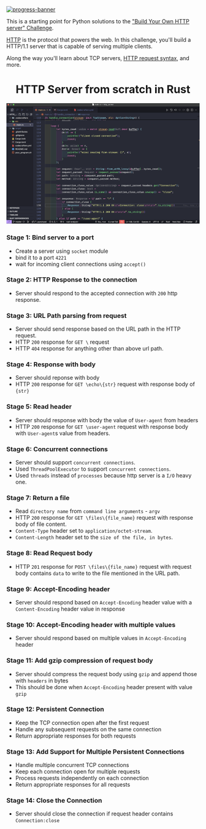 [![progress-banner](https://backend.codecrafters.io/progress/http-server/35633b1d-9461-4048-b571-2fdacaf174e8)](https://app.codecrafters.io/users/codecrafters-bot?r=2qF)

This is a starting point for Python solutions to the
["Build Your Own HTTP server" Challenge](https://app.codecrafters.io/courses/http-server/overview).

[HTTP](https://en.wikipedia.org/wiki/Hypertext_Transfer_Protocol) is the
protocol that powers the web. In this challenge, you'll build a HTTP/1.1 server
that is capable of serving multiple clients.

Along the way you'll learn about TCP servers,
[HTTP request syntax](https://www.w3.org/Protocols/rfc2616/rfc2616-sec5.html),
and more.

<h1 align="center">HTTP Server from scratch in Rust</h1>

<div align="center">
    <img src="/rust-image.png" alt="Project completion image">
</div>









### Stage 1: Bind server to a port
- Create a server using `socket` module
- bind it to a port `4221`
- wait for incoming client connections using `accept()`

### Stage 2: HTTP Response to the connection
- Server should respond to the accepted connection with `200` http response.

### Stage 3: URL Path parsing from request
- Server should send response based on the URL path in the HTTP request.
- HTTP `200` response for `GET \` request
- HTTP `404` response for anything other than above url path.

### Stage 4: Response with body
- Server should reponse with body
- HTTP `200` response for `GET \echo\{str}` request with response body of `{str}`

### Stage 5: Read header 
- Server should response with body the value of `User-agent` from headers
- HTTP `200` response for `GET \user-agent` request with response body with `User-agent`s value from headers. 

### Stage 6: Concurrent connections
- Server should support `concurrent connections`.
- Used `ThreadPoolExecutor` to support `concurrent connections`.
- Used `threads` instead of `processes` because http server is a `I/O` heavy one.

### Stage 7: Return a file
- Read `directory name` from `command line arguments` - `argv`
- HTTP `200` response for `GET \files\{file_name}` request with response body of file content.
- `Content-Type` header set to `application/octet-stream`.
- `Content-Length` header set to the `size of the file, in bytes`.

### Stage 8: Read Request body
- HTTP `201` response for `POST \files\{file_name}` request with request body contains `data` to write to the file mentioned in the URL path.

### Stage 9: Accept-Encoding header
- Server should respond based on `Accept-Encoding` header value with a `Content-Encoding` header value in response


### Stage 10: Accept-Encoding header with multiple values
- Server should respond based on multiple values in `Accept-Encoding` header 

### Stage 11: Add gzip compression of request body
- Server should compress the request body using `gzip` and append those with `headers` in bytes
- This should be done when `Accept-Encoding` header present with value `gzip`

### Stage 12: Persistent Connection
- Keep the TCP connection open after the first request
- Handle any subsequent requests on the same connection
- Return appropriate responses for both requests

### Stage 13: Add Support for Multiple Persistent Connections
- Handle multiple concurrent TCP connections
- Keep each connection open for multiple requests
- Process requests independently on each connection
- Return appropriate responses for all requests
  
### Stage 14: Close the Connection
- Server should close the connection if request header contains `Connection:close`

